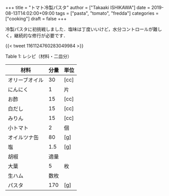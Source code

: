 +++
title = "トマト冷製パスタ"
author = ["Takaaki ISHIKAWA"]
date = 2019-08-13T14:02:00+09:00
tags = ["pasta", "tomato", "fredda"]
categories = ["cooking"]
draft = false
+++

冷製パスタに初挑戦しました．塩味は丁度いいけど，水分コントロールが難しく，継続的な修行が必要です．

{{< tweet 1161124760283049984 >}}

<div class="table-caption">
  <span class="table-number">Table 1</span>:
  レシピ（材料・二皿分）
</div>

| 材料    | 分量 | 単位 |
|-------|----|----|
| オリーブオイル | 30  | [cc] |
| にんにく | 1   | 片   |
| お酢    | 15  | [cc] |
| 白だし  | 15  | [cc] |
| みりん  | 15  | [cc] |
| 小トマト | 2   | 個   |
| オイルツナ缶 | 80  | [g]  |
| 塩      | 1.5 | [g]  |
| 胡椒    | 適量 |      |
| 大葉    | 5   | 枚   |
| 生ハム  | 数枚 |      |
| パスタ  | 170 | [g]  |
